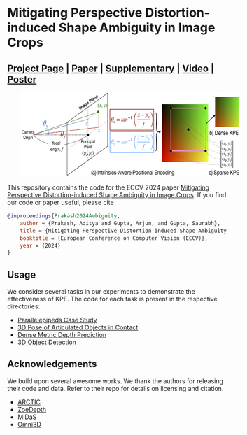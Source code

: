 # Mitigating Perspective Distortion-induced Shape Ambiguity in Image Crops

## [Project Page](https://ap229997.github.io/projects/ambiguity/) | [Paper](https://ap229997.github.io/projects/ambiguity/assets/paper.pdf) | [Supplementary](https://ap229997.github.io/projects/ambiguity/assets/suppmat.pdf) | [Video](https://youtu.be/iPiA3rS9WQo) | [Poster](https://ap229997.github.io/projects/ambiguity/assets/poster.pdf)

<img src="assets/kpe.png" height="192" hspace=30>

This repository contains the code for the ECCV 2024 paper [Mitigating Perspective Distortion-induced Shape Ambiguity in Image Crops](https://ap229997.github.io/projects/ambiguity/assets/paper.pdf). If you find our code or paper useful, please cite
```bibtex
@inproceedings{Prakash2024Ambiguity,
    author = {Prakash, Aditya and Gupta, Arjun, and Gupta, Saurabh},
    title = {Mitigating Perspective Distortion-induced Shape Ambiguity in Image Crops},
    booktitle = {European Conference on Computer Vision (ECCV)},
    year = {2024}
}
```

## Usage

We consider several tasks in our experiments to demonstrate the effectiveness of KPE. The code for each task is present in the respective directories:
- [Parallelepipeds Case Study](./parallelepipeds)
- [3D Pose of Articulated Objects in Contact](./articulated_pose)
- [Dense Metric Depth Prediction](./metric_depth)
- [3D Object Detection](./object_detection)

## Acknowledgements

We build upon several awesome works. We thank the authors for releasing their code and data. Refer to their repo for details on licensing and citation.
- [ARCTIC](https://github.com/zc-alexfan/arctic)
- [ZoeDepth](https://github.com/isl-org/ZoeDepth)
- [MiDaS](https://github.com/isl-org/MiDaS)
- [Omni3D](https://github.com/facebookresearch/omni3d)